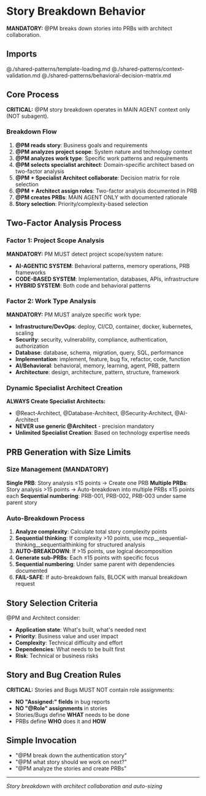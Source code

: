 # Story Breakdown Behavior

**MANDATORY:** @PM breaks down stories into PRBs with architect collaboration.

## Imports
@./shared-patterns/template-loading.md
@./shared-patterns/context-validation.md
@./shared-patterns/behavioral-decision-matrix.md

## Core Process

**CRITICAL:** @PM story breakdown operates in MAIN AGENT context only (NOT subagent).

### Breakdown Flow
1. **@PM reads story**: Business goals and requirements
2. **@PM analyzes project scope**: System nature and technology context
3. **@PM analyzes work type**: Specific work patterns and requirements
4. **@PM selects specialist architect**: Domain-specific architect based on two-factor analysis
5. **@PM + Specialist Architect collaborate**: Decision matrix for role selection
6. **@PM + Architect assign roles**: Two-factor analysis documented in PRB
7. **@PM creates PRBs**: MAIN AGENT ONLY with documented rationale
8. **Story selection**: Priority/complexity-based selection

## Two-Factor Analysis Process

### Factor 1: Project Scope Analysis
**MANDATORY:** PM MUST detect project scope/system nature:
- **AI-AGENTIC SYSTEM**: Behavioral patterns, memory operations, PRB frameworks
- **CODE-BASED SYSTEM**: Implementation, databases, APIs, infrastructure
- **HYBRID SYSTEM**: Both code and behavioral patterns

### Factor 2: Work Type Analysis
**MANDATORY:** PM MUST analyze specific work type:
- **Infrastructure/DevOps**: deploy, CI/CD, container, docker, kubernetes, scaling
- **Security**: security, vulnerability, compliance, authentication, authorization
- **Database**: database, schema, migration, query, SQL, performance
- **Implementation**: implement, feature, bug fix, refactor, code, function
- **AI/Behavioral**: behavioral, memory, learning, agent, PRB, pattern
- **Architecture**: design, architecture, pattern, structure, framework

### Dynamic Specialist Architect Creation
**ALWAYS Create Specialist Architects:**
- @React-Architect, @Database-Architect, @Security-Architect, @AI-Architect
- **NEVER use generic @Architect** - precision mandatory
- **Unlimited Specialist Creation**: Based on technology expertise needs

## PRB Generation with Size Limits

### Size Management (MANDATORY)
**Single PRB**: Story analysis ≤15 points → Create one PRB
**Multiple PRBs**: Story analysis >15 points → Auto-breakdown into multiple PRBs ≤15 points each
**Sequential numbering**: PRB-001, PRB-002, PRB-003 under same parent story

### Auto-Breakdown Process
1. **Analyze complexity**: Calculate total story complexity points
2. **Sequential thinking**: If complexity >10 points, use mcp__sequential-thinking__sequentialthinking for structured analysis
3. **AUTO-BREAKDOWN**: If >15 points, use logical decomposition
4. **Generate sub-PRBs**: Each ≤15 points with specific focus
5. **Sequential numbering**: Under same parent with dependencies documented
6. **FAIL-SAFE**: If auto-breakdown fails, BLOCK with manual breakdown request

## Story Selection Criteria

@PM and Architect consider:
- **Application state**: What's built, what's needed next
- **Priority**: Business value and user impact
- **Complexity**: Technical difficulty and effort
- **Dependencies**: What needs to be built first
- **Risk**: Technical or business risks

## Story and Bug Creation Rules

**CRITICAL:** Stories and Bugs MUST NOT contain role assignments:
- **NO "Assigned:" fields** in bug reports
- **NO "@Role" assignments** in stories
- Stories/Bugs define **WHAT** needs to be done
- PRBs define **WHO** does it and **HOW**

## Simple Invocation

- "@PM break down the authentication story"
- "@PM what story should we work on next?"
- "@PM analyze the stories and create PRBs"

---
*Story breakdown with architect collaboration and auto-sizing*
